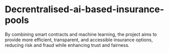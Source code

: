 # Decrentralised-ai-based-insurance-pools
By combining smart contracts and machine learning, the project aims to provide more efficient, transparent, and accessible insurance options, reducing risk and fraud while enhancing trust and fairness.
